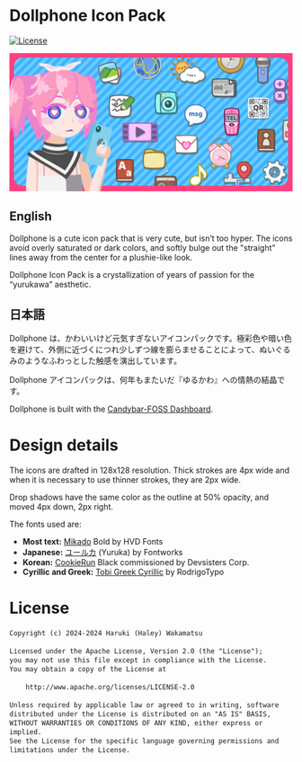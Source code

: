# Dollphone Icon Pack

[![License](https://img.shields.io/github/license/zixpo/candybar?style=flat-square)](/LICENSE)

![Header image](./marketing/play%20store%20feature%20graphic.png)

## English
Dollphone is a cute icon pack that is very cute, but isn’t too hyper. The icons avoid overly saturated or dark colors, and softly bulge out the "straight" lines away from the center for a plushie-like look.

Dollphone Icon Pack is a crystallization of years of passion for the “yurukawa” aesthetic.

## 日本語
Dollphone は、かわいいけど元気すぎないアイコンパックです。極彩色や暗い色を避けて、外側に近づくにつれ少しずつ線を膨らませることによって、ぬいぐるみのようなふわっとした触感を演出しています。

Dollphone アイコンパックは、何年もまたいだ『ゆるかわ』への情熱の結晶です。

Dollphone is built with the [Candybar-FOSS Dashboard](https://github.com/Donnnno/candybar-foss).

# Design details

The icons are drafted in 128x128 resolution. Thick strokes are 4px wide and when it is necessary to use thinner strokes, they are 2px wide.

Drop shadows have the same color as the outline at 50% opacity, and moved 4px down, 2px right.

The fonts used are:
* **Most text:** [Mikado](https://www.hvdfonts.com/fonts/mikado) Bold by HVD Fonts
* **Japanese:** [ユールカ](https://fontworks.co.jp/fontsearch/yurukastd-ub/) (Yuruka) by Fontworks
* **Korean:** [CookieRun](https://www.cookierunfont.com) Black commissioned by Devsisters Corp.
* **Cyrillic and Greek:** [Tobi Greek Cyrillic](https://www.myfonts.com/collections/tobi-greek-cyrillic-font-rodrigotypo) by RodrigoTypo

# License
```
Copyright (c) 2024-2024 Haruki (Haley) Wakamatsu

Licensed under the Apache License, Version 2.0 (the "License");
you may not use this file except in compliance with the License.
You may obtain a copy of the License at

    http://www.apache.org/licenses/LICENSE-2.0

Unless required by applicable law or agreed to in writing, software
distributed under the License is distributed on an "AS IS" BASIS,
WITHOUT WARRANTIES OR CONDITIONS OF ANY KIND, either express or implied.
See the License for the specific language governing permissions and
limitations under the License.
```
